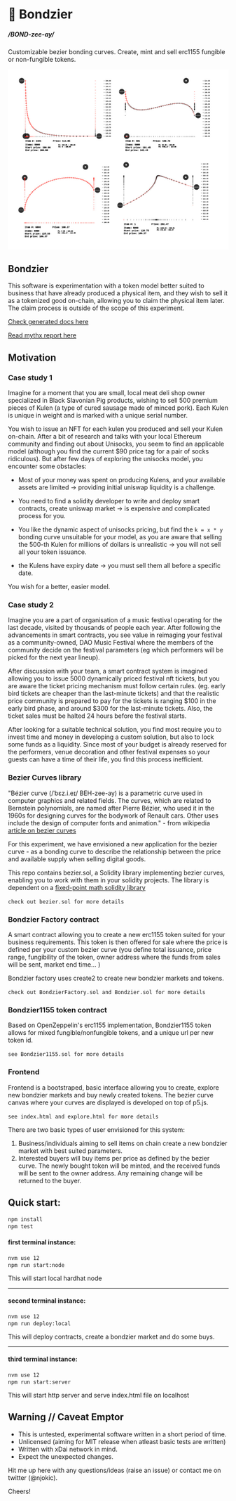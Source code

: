 # 🥸 Bondzier 
#####   /BOND-zee-ay/

Customizable bezier bonding curves. Create, mint and sell erc1155 fungible or non-fungible tokens.

![Example Bondzier Curves](bondzier.jpg?raw=true "Example Bondzier Curves")

## Bondzier

This software is experimentation with a token model better suited to business that have already produced a physical item, and they wish to sell it as a tokenized good on-chain, allowing you to claim the physical item later. The claim process is outside of the scope of this experiment.


[Check generated docs here](/docs)

[Read mythx report here](/reports/mythx.md)

## Motivation


### Case study 1

Imagine for a moment that you are small, local meat deli shop owner specialized in Black Slavonian Pig products, wishing to sell 500 premium pieces of Kulen (a type of cured sausage made of minced pork). Each Kulen is unique in weight and is marked with a unique serial number.

You wish to issue an NFT for each kulen you produced and sell your Kulen on-chain. After a bit of research and talks with your local Ethereum community and finding out about Unisocks, you seem to find an applicable model (although you find the current $90 price tag for a pair of socks ridiculous). But after few days of exploring the unisocks model, you encounter some obstacles:

- Most of your money was spent on producing Kulens, and your available assets are limited -> providing initial uniswap liquidity is a challenge.

- You need to find a solidity developer to write and deploy smart contracts, create uniswap market -> is expensive and complicated process for you.

- You like the dynamic aspect of unisocks pricing, but find the `k = x * y` bonding curve unsuitable for your model, as you are aware that selling the 500-th Kulen for millions of dollars is unrealistic -> you will not sell all your token issuance.

- the Kulens have expiry date -> you must sell them all before a specific date.

You wish for a better, easier model.

### Case study 2

Imagine you are a part of organisation of a music festival operating for the last decade, visited by thousands of people each year. After following the advancements in smart contracts, you see value in reimaging your festival as a community-owned, DAO Music Festival where the members of the community decide on the festival parameters (eg which performers will be picked for the next year lineup).

After discussion with your team, a smart contract system is imagined allowing you to issue 5000 dynamically priced festival nft tickets, but you are aware the ticket pricing mechanism must follow certain rules. (eg. early bird tickets are cheaper than the last-minute tickets) and that the realistic price community is prepared to pay for the tickets is ranging $100 in the early bird phase, and around $300 for the last-minute tickets. Also, the ticket sales must be halted 24 hours before the festival starts.

After looking for a suitable technical solution, you find most require you to invest time and money in developing a custom solution, but also to lock some funds as a liquidity. Since most of your budget is already reserved for the performers, venue decoration and other festival expenses so your guests can have a time of their life, you find this process inefficient.



### Bezier Curves library

"Bézier curve (/ˈbɛz.i.eɪ/ BEH-zee-ay) is a parametric curve used in computer graphics and related fields. The curves, which are related to Bernstein polynomials, are named after Pierre Bézier, who used it in the 1960s for designing curves for the bodywork of Renault cars. Other uses include the design of computer fonts and animation." - from wikipedia [article on bezier curves](https://en.wikipedia.org/wiki/B%C3%A9zier_curve)



For this experiment, we have envisioned a new application for the bezier curve - as a bonding curve to describe the relationship between the price and available supply when selling digital goods.

This repo contains bezier.sol, a Solidity library implementing bezier curves, enabling you to work with them in your solidity projects. The library is dependent on a [fixed-point math solidity library](https://github.com/hifi-finance/prb-math) 

`check out bezier.sol for more details`

### Bondzier Factory contract

A smart contract allowing you to create a new erc1155 token suited for your business requirements. This token is then offered for sale where the price is defined per your custom bezier curve (you define total issuance, price range, fungibility of the token, owner address where the funds from sales will be sent, market end time... )

Bondzier factory uses create2 to create new bondzier markets and tokens.

`check out BondzierFactory.sol and Bondzier.sol for more details`

### Bondzier1155 token contract

Based on OpenZeppelin's erc1155 implementation, Bondzier1155 token allows for mixed fungible/nonfungible tokens, and a unique url per new token id.

`see Bondzier1155.sol for more details`


### Frontend

Frontend is a bootstraped, basic interface allowing you to create, explore new bondzier markets and buy newly created tokens. The bezier curve canvas where your curves are displayed is developed on top of p5.js.

`see index.html and explore.html for more details`

There are two basic types of user envisioned for this system:

1) Business/individuals aiming to sell items on chain create a new bondzier market with best suited parameters.
2) Interested buyers will buy items per price as defined by the bezier curve. The newly bought token will be minted, and the received funds will be sent to the owner address. Any remaining change will be returned to the buyer.

## Quick start:

```
npm install
npm test
```

#### first terminal instance:

```
nvm use 12
npm run start:node
```
This will start local hardhat node

---

#### second terminal instance:

```
nvm use 12
npm run deploy:local
```
This will deploy contracts, create a bondzier market and do some buys.

---

#### third terminal instance:

```
nvm use 12
npm run start:server
```

This will start http server and serve index.html file on localhost

## Warning // Caveat Emptor

- This is untested, experimental software written in a short period of time.
- Unlicensed (aiming for MIT release when atleast basic tests are written)
- Written with xDai network in mind.
- Expect the unexpected changes.


Hit me up here with any questions/ideas (raise an issue) or contact me on twitter (@njokic).

Cheers!
